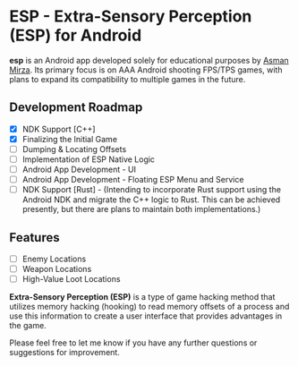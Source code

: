# ESP - Extra-Sensory Perception (ESP) for Android

**esp** is an Android app developed solely for educational purposes by [Asman Mirza](https://in.linkedin.com/in/asman-mirza-a60807190). Its primary focus is on AAA Android shooting FPS/TPS games, with plans to expand its compatibility to multiple games in the future.

## Development Roadmap
- [x] NDK Support [C++]
- [x] Finalizing the Initial Game
- [ ] Dumping & Locating Offsets
- [ ] Implementation of ESP Native Logic
- [ ] Android App Development - UI
- [ ] Android App Development - Floating ESP Menu and Service
- [ ] NDK Support [Rust] - (Intending to incorporate Rust support using the Android NDK and migrate the C++ logic to Rust. This can be achieved presently, but there are plans to maintain both implementations.)

## Features
- [ ] Enemy Locations
- [ ] Weapon Locations
- [ ] High-Value Loot Locations

**Extra-Sensory Perception (ESP)** is a type of game hacking method that utilizes memory hacking (hooking) to read memory offsets of a process and use this information to create a user interface that provides advantages in the game.

Please feel free to let me know if you have any further questions or suggestions for improvement.
